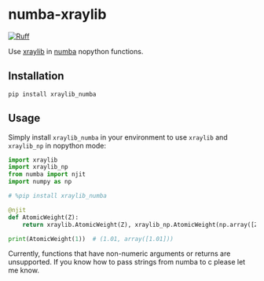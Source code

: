 # numba-xraylib

[![Ruff](https://img.shields.io/endpoint?url=https://raw.githubusercontent.com/astral-sh/ruff/main/assets/badge/v2.json)](https://github.com/astral-sh/ruff)

Use [xraylib](https://github.com/tschoonj/xraylib/tree/master) in [numba](https://numba.pydata.org) nopython functions.

## Installation

```text
pip install xraylib_numba
```

## Usage

Simply install `xraylib_numba` in your environment to use `xraylib` and `xraylib_np` in nopython mode:

```python
import xraylib
import xraylib_np
from numba import njit
import numpy as np

# %pip install xraylib_numba

@njit
def AtomicWeight(Z):
    return xraylib.AtomicWeight(Z), xraylib_np.AtomicWeight(np.array([Z]))

print(AtomicWeight(1))  # (1.01, array([1.01]))
```

Currently, functions that have non-numeric arguments or returns are unsupported.
If you know how to pass strings from numba to c please let me know.
